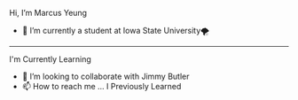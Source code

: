 
 Hi, I’m Marcus Yeung
- 🌱 I’m currently a student at Iowa State University🌪️<br>
<hr>

I'm Currently Learning
- 💞️ I’m looking to collaborate with Jimmy Butler <br>
- 📫 How to reach me ...
I Previously Learned
<!---
yohimhim/yohimhim is a ✨ special ✨ repository because its `README.md` (this file) appears on your GitHub profile.
You can click the Preview link to take a look at your changes.
--->
